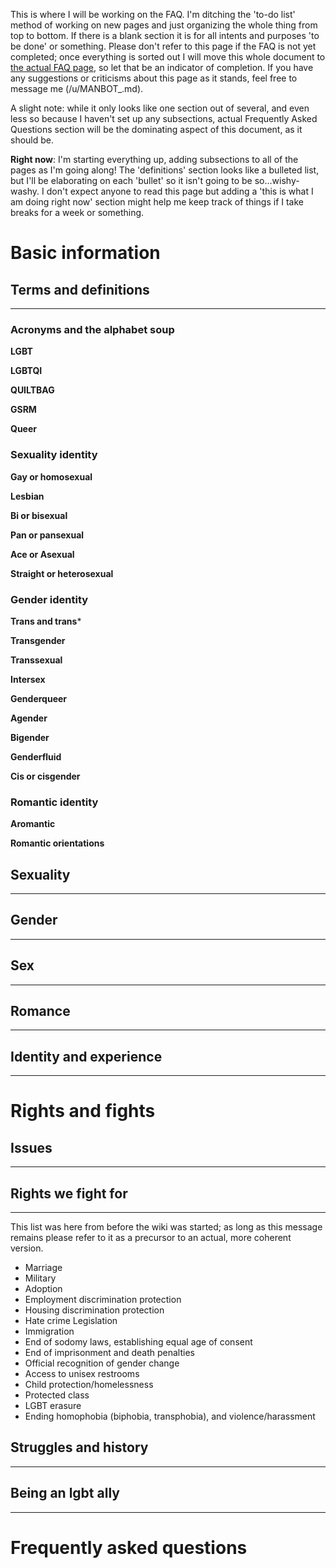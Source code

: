 This is where I will be working on the FAQ. I'm ditching the 'to-do list' method of working on new pages and just organizing the whole thing from top to bottom. If there is a blank section it is for all intents and purposes 'to be done' or something. Please don't refer to this page if the FAQ is not yet completed; once everything is sorted out I will move this whole document to [the actual FAQ page](https://github.com/MissTeapot/LGBT-Wikis/blob/main/github_wiki/lgbt/FAQ), so let that be an indicator of completion. If you have any suggestions or criticisms about this page as it stands, feel free to message me (/u/MANBOT_.md).
  
A slight note: while it only looks like one section out of several, and even less so because I haven't set up any subsections, actual Frequently Asked Questions section will be the dominating aspect of this document, as it should be.

**Right now**: I'm starting everything up, adding subsections to all of the pages as I'm going along! The 'definitions' section looks like a bulleted list, but I'll be elaborating on each 'bullet' so it isn't going to be so...wishy-washy. I don't expect anyone to read this page but adding a 'this is what I am doing right now' section might help me keep track of things if I take breaks for a week or something.

Basic information
====

## Terms and definitions
----

### Acronyms and the alphabet soup

**LGBT**

**LGBTQI**

**QUILTBAG**

**GSRM**

**Queer**

### Sexuality identity

**Gay or homosexual**

**Lesbian**

**Bi or bisexual**

**Pan or pansexual**

**Ace or Asexual**

**Straight or heterosexual**

### Gender identity

**Trans and trans***

**Transgender**

**Transsexual**

**Intersex**

**Genderqueer**

**Agender**

**Bigender**

**Genderfluid**

**Cis or cisgender**

### Romantic identity

**Aromantic**

**Romantic orientations**

## Sexuality
----

## Gender
----

## Sex
----

## Romance
----

## Identity and experience
----

Rights and fights
====

## Issues
----

## Rights we fight for
----

This list was here from before the wiki was started; as long as this message remains please refer to it as a precursor to an actual, more coherent version.

*   Marriage
*   Military
*   Adoption
*   Employment discrimination protection
*   Housing discrimination protection
*   Hate crime Legislation
*   Immigration
*   End of sodomy laws, establishing equal age of consent
*   End of imprisonment and death penalties
*   Official recognition of gender change
*   Access to unisex restrooms
*   Child protection/homelessness
*   Protected class
*   LGBT erasure
*   Ending homophobia (biphobia, transphobia), and violence/harassment

## Struggles and history
----

## Being an lgbt ally
----

Frequently asked questions
====